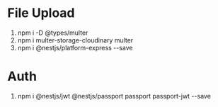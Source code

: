 # File Upload
1. npm i -D @types/multer
2. npm i multer-storage-cloudinary multer
3. npm i @nestjs/platform-express --save 

# Auth
1. npm i @nestjs/jwt @nestjs/passport passport passport-jwt --save
